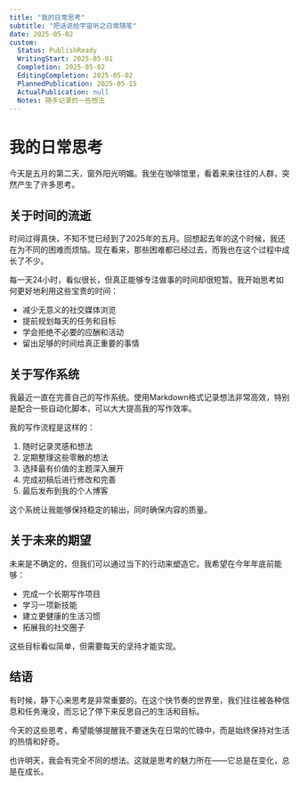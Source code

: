 ```yaml
---  
title: "我的日常思考"  
subtitle: "把话说给宇宙听之日常随笔"  
date: 2025-05-02  
custom:  
  Status: PublishReady  
  WritingStart: 2025-05-01  
  Completion: 2025-05-02  
  EditingCompletion: 2025-05-02  
  PlannedPublication: 2025-05-15  
  ActualPublication: null  
  Notes: 随手记录的一些想法  
---  
```


# 我的日常思考  
  
今天是五月的第二天，窗外阳光明媚。我坐在咖啡馆里，看着来来往往的人群，突然产生了许多思考。  
  
## 关于时间的流逝  
  
时间过得真快，不知不觉已经到了2025年的五月。回想起去年的这个时候，我还在为不同的困难而烦恼。现在看来，那些困难都已经过去，而我也在这个过程中成长了不少。  
  
每一天24小时，看似很长，但真正能够专注做事的时间却很短暂。我开始思考如何更好地利用这些宝贵的时间：  
  
- 减少无意义的社交媒体浏览  
- 提前规划每天的任务和目标  
- 学会拒绝不必要的应酬和活动  
- 留出足够的时间给真正重要的事情  
	  
## 关于写作系统  
  
我最近一直在完善自己的写作系统。使用Markdown格式记录想法非常高效，特别是配合一些自动化脚本，可以大大提高我的写作效率。  
  
我的写作流程是这样的：  
  
1. 随时记录灵感和想法  
2. 定期整理这些零散的想法  
3. 选择最有价值的主题深入展开  
4. 完成初稿后进行修改和完善  
5. 最后发布到我的个人博客  
	  
这个系统让我能够保持稳定的输出，同时确保内容的质量。  
  
## 关于未来的期望  
  
未来是不确定的，但我们可以通过当下的行动来塑造它。我希望在今年年底前能够：  
  
- 完成一个长期写作项目  
- 学习一项新技能  
- 建立更健康的生活习惯  
- 拓展我的社交圈子  
	  
这些目标看似简单，但需要每天的坚持才能实现。  
  
## 结语  
  
有时候，静下心来思考是非常重要的。在这个快节奏的世界里，我们往往被各种信息和任务淹没，而忘记了停下来反思自己的生活和目标。  
  
今天的这些思考，希望能够提醒我不要迷失在日常的忙碌中，而是始终保持对生活的热情和好奇。  
  
也许明天，我会有完全不同的想法。这就是思考的魅力所在——它总是在变化，总是在成长。  